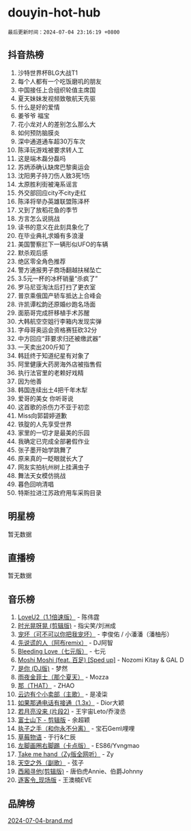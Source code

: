 # douyin-hot-hub

`最后更新时间：2024-07-04 23:16:19 +0800`

## 抖音热榜

1. 沙特世界杯BLG大战T1
1. 每个人都有一个吃饭磨叽的朋友
1. 中国接任上合组织轮值主席国
1. 夏天妹妹发视频致敬航天先驱
1. 什么是好的爱情
1. 姜爷爷 福宝
1. 花小龙对人的差别怎么那么大
1. 如何预防脑膜炎
1. 深中通道通车超30万车次
1. 陈泽玩游戏被要求转人工
1. 这是端木磊分磊吗
1. 苏炳添确认缺席巴黎奥运会
1. 沈阳男子持刀伤人致3死1伤
1. 太原胜利街被淹系谣言
1. 外交部回应city不city走红
1. 陈泽将举办英雄联盟陈泽杯
1. 又到了放稻花鱼的季节
1. 方言怎么说挑战
1. 读书的意义在此刻具象化了
1. 在毕业典礼求婚有多浪漫
1. 美国警察拦下一辆形似UFO的车辆
1. 默杀观后感
1. 绝区零全角色推荐
1. 警方通报男子商场翻越扶梯坠亡
1. 3.5元一杯的冰杯销量“杀疯了”
1. 罗马尼亚淘汰后打扫了更衣室
1. 普京乘俄国产轿车抵达上合峰会
1. 许凯谭松韵还原婚纱跑名场面
1. 面筋哥完成肝移植手术苏醒
1. 大韩航空空姐行李箱内发现实弹
1. 字母哥奥运会资格赛狂砍32分
1. 中方回应“菲要求归还被缴武器”
1. 一天卖出200斤知了
1. 韩廷终于知道纪星有对象了
1. 阿里健康大药房海外店被指售假
1. 执行法官里的老赖好戏精
1. 因为他善
1. 韩国连续出土4把千年木犁
1. 爱哥的美女 你听哥说
1. 这首歌的杀伤力不亚于初恋
1. Miss向郭碧婷道歉
1. 铁腚的人先享受世界
1. 家里的一切才是最美的乐园
1. 我确定已完成全部暑假作业
1. 张子墨开始学跳舞了
1. 原来真的一眨眼就长大了
1. 网友实拍杭州树上挂满虫子
1. 舞法天女模仿挑战
1. 暮色回响清唱
1. 特斯拉进江苏政府用车采购目录

## 明星榜

暂无数据

## 直播榜

暂无数据

## 音乐榜

1. [LoveU2（1.1倍速版）](https://sf3-cdn-tos.douyinstatic.com/obj/tos-cn-ve-2774/oQMeDffLaEmgMwgCOEMAFCI6INzoFPgWdD0rsa) - 陈伟霆
1. [时光晃呀晃 (剪辑版)](https://sf5-hl-cdn-tos.douyinstatic.com/obj/tos-cn-ve-2774/o8ACeQem3gwI1x3GIYGAfKG0LJebKFRJDwRwyW) - 指尖笑/刘洲成
1. [宠坏（可不可以你把我宠坏）](https://sf5-hl-cdn-tos.douyinstatic.com/obj/tos-cn-ve-2774/ocWI8ft2gd0rAfXKzvKGeMQM6fVLTLfA8UJzwl) - 李俊佑 / 小潘潘（潘柚彤）
1. [先说谎的人（阿布remix）](https://sf6-cdn-tos.douyinstatic.com/obj/tos-cn-ve-2774/owQtOFmAzBgxBKDOYfeCTQTgE9cDORrOQqmCZy) - DJ阿智
1. [Bleeding Love（七元版）](https://sf5-hl-cdn-tos.douyinstatic.com/obj/tos-cn-ve-2774/oEgC9eZFHQ1MfSRnrfkzFp8AayDWqAQMABBgUs) - 七元
1. [Moshi Moshi (feat. 百足) [Sped up]](https://sf5-hl-cdn-tos.douyinstatic.com/obj/tos-cn-ve-2774/ocCPFQcXJLeroaIdQLIGAoeeYM3OAUYGDguHXz) - Nozomi Kitay & GAL D
1. [是你 (DJ版)](https://sf6-cdn-tos.douyinstatic.com/obj/tos-cn-ve-2774/1ec766e572b34c42853ce6315d426850) - 梦然
1. [雨夜金菲士（那个夏天）](https://sf5-hl-cdn-tos.douyinstatic.com/obj/tos-cn-ve-2774/osPmPLDWQBBE2Z6bftCgYwkFaF4pEYEneXaZQs) - Mozza
1. [那（THAT）](https://sf5-hl-cdn-tos.douyinstatic.com/obj/tos-cn-ve-2774/oIIWGeBZCnlGx9tl0gFlCfwlQbj7QWAD8HYAGg) - ZHAO
1. [云边有个小卖部（主歌）](https://sf3-cdn-tos.douyinstatic.com/obj/tos-cn-ve-2774/okvgzOZylLA4WYUHkAhpy5DrCiqAmBjiMIkJp) - 是凌柒
1. [如果那通电话有接通（1.3x）](https://sf3-cdn-tos.douyinstatic.com/obj/tos-cn-ve-2774/ocJeJKhUhAJG8EYZiEFfGFAPkD3beMQ5mwDv1e) - Dior大颖
1. [若月亮没来 (片段2)](https://sf5-hl-cdn-tos.douyinstatic.com/obj/tos-cn-ve-2774/ocQavLLjkCOeDxGyYeIMGgNAIwJ0QXE1Ve3Fzv) - 王宇宙Leto/乔浚丞
1. [富士山下 - 剪辑版](https://sf3-cdn-tos.douyinstatic.com/obj/tos-cn-ve-2774/o4QGmeUZhQXvtC5BDkogeQni8WbdCBUJEYI12v) - 余超颖
1. [执子之手（和你永不分离）](https://sf6-cdn-tos.douyinstatic.com/obj/tos-cn-ve-2774/oU4mUWISThYfqtA61VOl8PAQGeK2LGGQfFCZfY) - 宝石Gem\哩哩
1. [草莓物语](https://sf5-hl-cdn-tos.douyinstatic.com/obj/tos-cn-ve-2774/okynhJ7jEAIIZBfsLgYMEI8QC3WbQNN66RKzhT) - 于行&仁辰
1. [左脚画圈右脚踢（卡点版）](https://sf5-hl-cdn-tos.douyinstatic.com/obj/tos-cn-ve-2774/oAoAIr8BJv8B7W4CEBMsaSfDWrAiF4izwIDMJg) - ES86/Yvngmao
1. [Take me hand（Zy版全网听）](https://sf5-hl-cdn-tos.douyinstatic.com/obj/tos-cn-ve-2774/owyUoUuVpA1I7BiszAYMSqbGseWQw8P7Ea2BiR) - Zy
1. [天空之外（副歌）](https://sf5-hl-cdn-tos.douyinstatic.com/obj/tos-cn-ve-2774/oAYn0BTp8jS8iSyZSHMUWAikyvAWI1c7aiJTr) - 弦子
1. [西厢寻他(剪辑版)](https://sf3-cdn-tos.douyinstatic.com/obj/tos-cn-ve-2774/oUsAVfAQKlRNxEv5qxvIB8o5qmIWUcXbzJKJhw) - 唐伯虎Annie、伯爵Johnny
1. [逐客令_现场版](https://sf5-hl-cdn-tos.douyinstatic.com/obj/tos-cn-ve-2774/okjvqFftEMAIgLPvI8f4MT5CZVyxmDQdBOwjBv) - 王澳楠EVE

## 品牌榜

[2024-07-04-brand.md](2024-07-04-brand.md)
